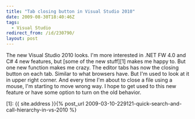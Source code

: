 ```yaml
---
title: "Tab closing button in Visual Studio 2010"
date: 2009-08-30T18:40:46Z
tags:
  - Visual Studio
redirect_from: /id/230790/
layout: post
---
```

The new Visual Studio 2010 looks. I'm more interested in .NET FW 4.0 and C# 4 new features, but [some of the new stuff][1] makes me happy to. But one new function makes me crazy. The editor tabs has now the closing button on each tab. Similar to what browsers have. But I'm used to look at it in upper right corner. And every time I'm about to close a file using a mouse, I'm starting to move wrong way. I hope to get used to this new feature or have some option to turn on the old behavior.

[1]: {{ site.address }}{% post_url 2009-03-10-229121-quick-search-and-call-hierarchy-in-vs-2010 %}